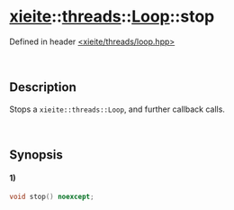 # [xieite](../../../../../xieite.md)\:\:[threads](../../../../../threads.md)\:\:[Loop](../../../loop.md)\:\:stop
Defined in header [<xieite/threads/loop.hpp>](../../../../../../include/xieite/threads/loop.hpp)

&nbsp;

## Description
Stops a `xieite::threads::Loop`, and further callback calls.

&nbsp;

## Synopsis
#### 1)
```cpp
void stop() noexcept;
```
